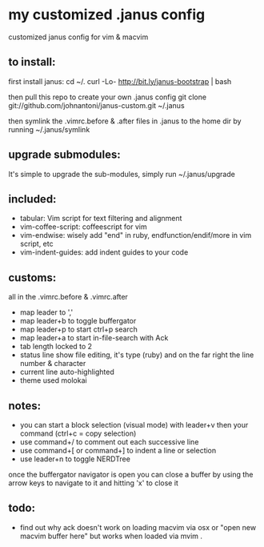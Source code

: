 # my customized .janus config

customized janus config for vim & macvim

## to install:

first install janus: 
    cd ~/.
    curl -Lo- http://bit.ly/janus-bootstrap | bash

then pull this repo to create your own .janus config
    git clone git://github.com/johnantoni/janus-custom.git ~/.janus

then symlink the .vimrc.before & .after files in .janus to the home dir by running
    ~/.janus/symlink

## upgrade submodules:

It's simple to upgrade the sub-modules, simply run
    ~/.janus/upgrade

## included:

* tabular: Vim script for text filtering and alignment
* vim-coffee-script: coffeescript for vim
* vim-endwise: wisely add "end" in ruby, endfunction/endif/more in vim script, etc
* vim-indent-guides: add indent guides to your code

## customs:

all in the .vimrc.before & .vimrc.after

* map leader to ','
* map leader+b to toggle buffergator
* map leader+p to start ctrl+p search
* map leader+a to start in-file-search with Ack
* tab length locked to 2
* status line show file editing, it's type (ruby) and on the far right the line number & character
* current line auto-highlighted
* theme used molokai

## notes:

* you can start a block selection (visual mode) with leader+v then your command (ctrl+c = copy selection)
* use command+/ to comment out each successive line
* use command+[ or command+] to indent a line or selection
* use leader+n to toggle NERDTree

once the buffergator navigator is open you can close a buffer by using the arrow keys to navigate to it and hitting 'x' to close it

## todo:

* find out why ack doesn't work on loading macvim via osx or "open new
  macvim buffer here" but works when loaded via mvim .


